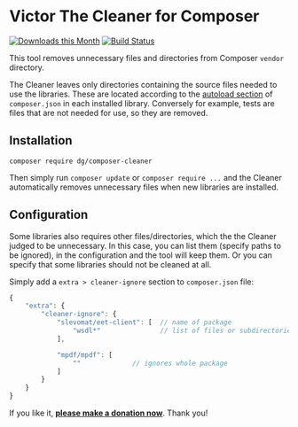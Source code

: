 Victor The Cleaner for Composer
===============================

[![Downloads this Month](https://img.shields.io/packagist/dm/dg/composer-cleaner.svg)](https://packagist.org/packages/dg/composer-cleaner)
[![Build Status](https://travis-ci.org/dg/composer-cleaner.svg?branch=master)](https://travis-ci.org/dg/composer-cleaner)

This tool removes unnecessary files and directories from Composer `vendor` directory.

The Cleaner leaves only directories containing the source files needed to use the libraries.
These are located according to the [autoload section](https://getcomposer.org/doc/04-schema.md#autoload) of `composer.json` in each installed library.
Conversely for example, tests are files that are not needed for use, so they are removed.

Installation
------------

```
composer require dg/composer-cleaner
```

Then simply run `composer update` or `composer require ...` and the Cleaner automatically removes unnecessary files when new libraries are installed.


Configuration
-------------

Some libraries also requires other files/directories, which the the Cleaner judged to be unnecessary.
In this case, you can list them (specify paths to be ignored), in the configuration and the tool will keep them.
Or you can specify that some libraries should not be cleaned at all.

Simply add a `extra > cleaner-ignore` section to `composer.json` file:

```js
{
	"extra": {
		"cleaner-ignore": {
			"slevomat/eet-client": [  // name of package
				"wsdl*"               // list of files or subdirectories, you can use wildcards `*` and `?`
			],

			"mpdf/mpdf": [
				""      	   // ignores whole package
			]
		}
	}
}
```

If you like it, **[please make a donation now](https://nette.org/make-donation?to=composer-cleaner)**. Thank you!
